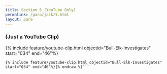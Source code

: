 ```yaml
---
title: Section 5 (YouTube Only)
permalink: /para/jack/5.html
layout: para
---
```


### (Just a YouTube Clip)


{% include feature/youtube-clip.html objectid="Bull-Elk-Investigates" start="034" end="46"%}

``` {% raw %} 
{% include feature/youtube-clip.html objectid="Bull-Elk-Investigates" start="034" end="46"%}{% endraw %}```